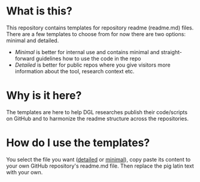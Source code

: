 # What is this?

This repository contains templates for repository readme (readme.md) files. There are a few templates to choose from for now there are two options: minimal and detailed.
* *Minimal* is better for internal use and contains minimal and straight-forward guidelines how to use the code in the repo
* *Detailed* is better for public repos where you give visitors more information about the tool, research context etc.

# Why is it here?

The templates are here to help DGL researches publish their code/scripts on GitHub and to harmonize the readme structure across the repositories.

# How do I use the templates?

You select the file you want ([detailed](detailed.md) or [minimal](minimal.md)), copy paste its content to your own GitHub repository's readme.md file. Then replace the pig latin text with your own.

